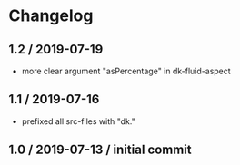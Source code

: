 # Changelog

## 1.2 / 2019-07-19
  - more clear argument "asPercentage" in dk-fluid-aspect

## 1.1 / 2019-07-16
  - prefixed all src-files with "dk."

## 1.0 / 2019-07-13 / initial commit
